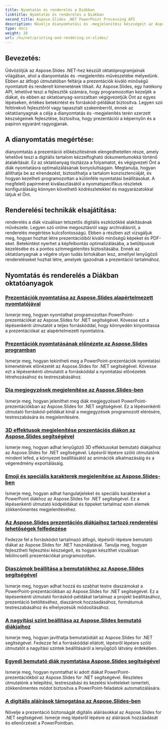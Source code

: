 ```yaml
---
title: Nyomtatás és renderelés a Diákban
linktitle: Nyomtatás és renderelés a Diákban
second_title: Aspose.Slides .NET PowerPoint Processing API
description: Növelje dianyomtatási és -megjelenítési készségeit az Aspose.Slides oktatóprogramjaival .NET-hez. Ismerje meg lépésről lépésre a kiváló minőségű kimenet technikáit. Merüljön el a diamanipulációban most!
type: docs
weight: 10
url: /hu/net/printing-and-rendering-in-slides/
---
```


## Bevezetés:

Üdvözöljük az Aspose.Slides .NET-hez készült oktatóprogramjainak világában, ahol a dianyomtatás és -megjelenítés művészetébe mélyedünk. Ebben az átfogó útmutatóban feltárja a prezentációk kiváló minőségű nyomtatott és renderelt kimenetének titkait. Az Aspose.Slides, egy hatékony API, lehetővé teszi a fejlesztők számára, hogy programozottan kezeljék a diákat, és ebben az oktatóanyag-sorozatban végigvezetjük Önt az egyes lépéseken, értékes betekintést és forráskód-példákat biztosítva. Legyen szó feltörekvő fejlesztőről vagy tapasztalt szakemberről, ennek az oktatóanyagnak a célja a dianyomtatás és -megjelenítés terén szerzett készségeinek fejlesztése, biztosítva, hogy prezentációi a képernyőn és a papíron egyaránt ragyogjanak.

## A dianyomtatás megértése:

dianyomtatás a prezentáció előkészítésének elengedhetetlen része, amely lehetővé teszi a digitális tartalom kézzelfogható dokumentumokká történő átalakítását. Ez az oktatóanyag tisztázza a folyamatot, és végigvezeti Önt a diák nyomtatásra optimalizálásának bonyolultságain. Megtanulja, hogyan állíthatja be az elrendezést, biztosíthatja a tartalom konzisztenciáját, és hogyan kezelheti programozottan a különféle nyomtatási beállításokat. A megfelelő papírméret kiválasztásától a nyomatspecifikus részletek konfigurálásáig könnyen követhető kódrészletekkel és magyarázatokkal látjuk el Önt.

## Renderelési technikák elsajátítása:

renderelés a diák vizuálisan tetszetős digitális eszközökké alakításának művészete. Legyen szó online megosztásról vagy archiválásról, a renderelés megértése kulcsfontosságú. Ebben a részben azt vizsgáljuk meg, hogyan hozhat létre prezentációiból kiváló minőségű képeket és PDF-eket. Betekintést nyerhet a képfelbontás optimalizálásába, a betűtípusok kezelésébe és a pontos színmegjelenítés biztosításába. Ennek az oktatóanyagnak a végére olyan tudás birtokában lesz, amellyel lenyűgöző rendereléseket hozhat létre, amelyek igazodnak a prezentáció tartalmához.

## Nyomtatás és renderelés a Diákban oktatóanyagok
### [Prezentációk nyomtatása az Aspose.Slides alapértelmezett nyomtatójával](./printing-with-default-printer/)
Ismerje meg, hogyan nyomtathat programozottan PowerPoint-prezentációkat az Aspose.Slides for .NET segítségével. Kövesse ezt a lépésenkénti útmutatót a teljes forráskóddal, hogy könnyedén kinyomtassa a prezentációkat az alapértelmezett nyomtatóra.
### [Prezentációk nyomtatásának előnézete az Aspose.Slides programban](./presentation-print-preview/)
Ismerje meg, hogyan tekintheti meg a PowerPoint-prezentációk nyomtatási kimenetének előnézetét az Aspose.Slides for .NET segítségével. Kövesse ezt a lépésenkénti útmutatót a forráskóddal a nyomtatási előnézetek létrehozásához és testreszabásához.
### [Dia megjegyzések megjelenítése az Aspose.Slides-ben](./rendering-slide-comments/)
Ismerje meg, hogyan jeleníthet meg diák megjegyzéseit PowerPoint-prezentációkban az Aspose.Slides for .NET segítségével. Ez a lépésenkénti útmutató forráskód-példákat kínál a megjegyzések programozott elérésére, testreszabására és megjelenítésére.
### [3D effektusok megjelenítése prezentációs diákon az Aspose.Slides segítségével](./rendering-3d-effects/)
Ismerje meg, hogyan adhat lenyűgöző 3D effektusokat bemutató diákjaihoz az Aspose.Slides for .NET segítségével. Lépésről lépésre szóló útmutatónk mindent lefed, a környezet beállításától az animációk alkalmazásáig és a végeredmény exportálásáig.
### [Emoji és speciális karakterek megjelenítése az Aspose.Slides-ben](./rendering-emoji-special-characters/)
Ismerje meg, hogyan adhat hangulatjeleket és speciális karaktereket a PowerPoint diákhoz az Aspose.Slides for .NET segítségével. Ez a lépésenkénti útmutató kódpéldákat és tippeket tartalmaz ezen elemek zökkenőmentes megjelenítéséhez.
### [Az Aspose.Slides prezentációs diákjaihoz tartozó renderelési lehetőségek felfedezése](./presentation-render-options/)
Fedezze fel a forráskódot tartalmazó átfogó, lépésről-lépésre bemutató diákat az Aspose.Slides for .NET használatával. Tanulja meg, hogyan fejlesztheti fejlesztési készségeit, és hogyan készíthet vizuálisan lebilincselő prezentációkat programozottan.
### [Diaszámok beállítása a bemutatókhoz az Aspose.Slides segítségével](./setting-slide-numbers/)
Ismerje meg, hogyan adhat hozzá és szabhat testre diaszámokat a PowerPoint-prezentációkban az Aspose.Slides for .NET segítségével. Ez a lépésenkénti útmutató forráskód-példákat tartalmaz a projekt beállításához, prezentáció betöltéséhez, diaszámok hozzáadásához, formátumuk testreszabásához és elhelyezésük módosításához.
### [A nagyítási szint beállítása az Aspose.Slides bemutató diákjaihoz](./adjusting-zoom-level/)
Ismerje meg, hogyan javíthatja bemutatódiáit az Aspose.Slides for .NET segítségével. Fedezze fel a forráskóddal ellátott, lépésről lépésre szóló útmutatót a nagyítási szintek beállításáról a lenyűgöző látvány érdekében.
### [Egyedi bemutató diák nyomtatása Aspose.Slides segítségével](./printing-specific-slides/)
Ismerje meg, hogyan nyomtathat ki adott diákat PowerPoint-prezentációkból az Aspose.Slides for .NET segítségével. Részletes útmutatónk a telepítési, testreszabási és kezelési kivételeket ismerteti, zökkenőmentes módot biztosítva a PowerPoint-feladatok automatizálására.
### [A digitális aláírások támogatása az Aspose.Slides-ben](./digital-signature-support/)
Növelje a prezentáció biztonságát digitális aláírásokkal az Aspose.Slides for .NET segítségével. Ismerje meg lépésről lépésre az aláírások hozzáadását és ellenőrzését a PowerPointban.